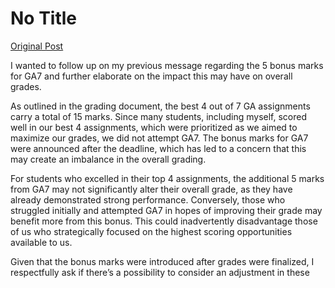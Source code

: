 # No Title

[Original Post](https://discourse.onlinedegree.iitm.ac.in/t/172246/43)

<p>I wanted to follow up on my previous message regarding the 5 bonus marks for GA7 and further elaborate on the impact this may have on overall grades.</p>
<p>As outlined in the grading document, the best 4 out of 7 GA assignments carry a total of 15 marks. Since many students, including myself, scored well in our best 4 assignments, which were prioritized as we aimed to maximize our grades, we did not attempt GA7. The bonus marks for GA7 were announced after the deadline, which has led to a concern that this may create an imbalance in the overall grading.</p>
<p>For students who excelled in their top 4 assignments, the additional 5 marks from GA7 may not significantly alter their overall grade, as they have already demonstrated strong performance. Conversely, those who struggled initially and attempted GA7 in hopes of improving their grade may benefit more from this bonus. This could inadvertently disadvantage those of us who strategically focused on the highest scoring opportunities available to us.</p>
<p>Given that the bonus marks were introduced after grades were finalized, I respectfully ask if there’s a possibility to consider an adjustment in these</p>